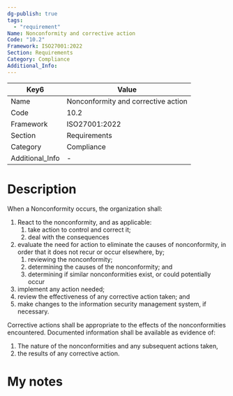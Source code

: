 ```yaml
---
dg-publish: true
tags:
  - "requirement"
Name: Nonconformity and corrective action
Code: "10.2"
Framework: ISO27001:2022
Section: Requirements
Category: Compliance
Additional_Info: 
---
```


<div><table class="dataview table-view-table"><thead class="table-view-thead"><tr class="table-view-tr-header"><th class="table-view-th"><span>Key</span><span class="dataview small-text">6</span></th><th class="table-view-th"><span>Value</span></th></tr></thead><tbody class="table-view-tbody"><tr><td><span>Name</span></td><td><span>Nonconformity and corrective action</span></td></tr><tr><td><span>Code</span></td><td><span>10.2</span></td></tr><tr><td><span>Framework</span></td><td><span>ISO27001:2022</span></td></tr><tr><td><span>Section</span></td><td><span>Requirements</span></td></tr><tr><td><span>Category</span></td><td><span>Compliance</span></td></tr><tr><td><span>Additional_Info</span></td><td><span>-</span></td></tr></tbody></table></div>

# Description

When a Nonconformity occurs, the organization shall:
1. React to the nonconformity, and as applicable:
    1. take action to control and correct it;
    2. deal with the consequences
2. evaluate the need for action to eliminate the causes of nonconformity, in order that it does not recur or occur elsewhere, by;
    1. reviewing the nonconformity;
    2. determining the causes of the nonconformity; and
    3. determining if similar nonconformities exist, or could potentially occur
3. implement any action needed;
4. review the effectiveness of any corrective action taken; and
5. make changes to the information security management system, if necessary. 

Corrective actions shall be appropriate to the effects of the nonconformities encountered.
Documented information shall be available as evidence of:
1. The nature of the nonconformities and any subsequent actions taken,
2. the results of any corrective action.

# My notes
